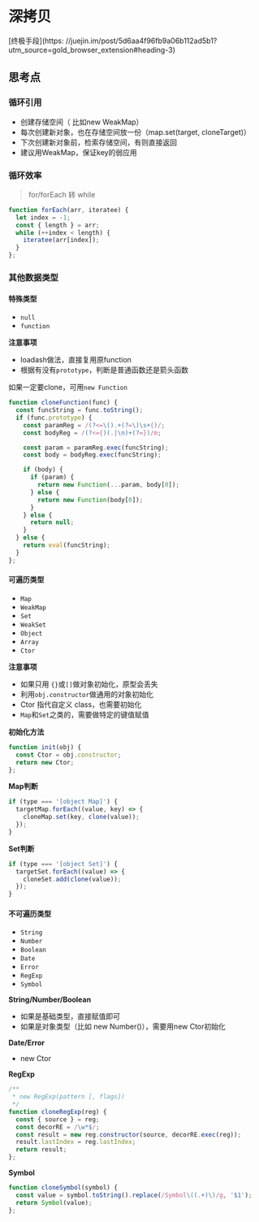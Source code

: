 # 深拷贝

[终极手段](https: //juejin.im/post/5d6aa4f96fb9a06b112ad5b1?utm_source=gold_browser_extension#heading-3)

## 思考点

### 循环引用
 - 创建存储空间（ 比如new WeakMap）
 - 每次创建新对象，也在存储空间放一份（map.set(target, cloneTarget)）
 - 下次创建新对象前，检索存储空间，有则直接返回
 - 建议用WeakMap，保证key的弱应用

### 循环效率
>
> for/forEach 转 while
>

```js
function forEach(arr, iteratee) {
  let index = -1;
  const { length } = arr;
  while (++index < length) {
    iteratee(arr[index]);
  }
};
```

### 其他数据类型

#### 特殊类型
- `null`
- `function`

**注意事项**

- loadash做法，直接复用原function
- 根据有没有`prototype`，判断是普通函数还是箭头函数

如果一定要clone，可用`new Function`

```js
function cloneFunction(func) {
  const funcString = func.toString();
  if (func.prototype) {
    const paramReg = /(?<=\().+(?=\)\s+{)/;
    const bodyReg = /(?<={)(.|\n)+(?=})/m;

    const param = paramReg.exec(funcString);
    const body = bodyReg.exec(funcString);

    if (body) {
      if (param) {
        return new Function(...param, body[0]);
      } else {
        return new Function(body[0]);
      }
    } else {
      return null;
    }
  } else {
    return eval(funcString);
  }
};
```

#### 可遍历类型
- `Map`
- `WeakMap`
- `Set`
- `WeakSet`
- `Object`
- `Array`
- `Ctor`

**注意事项**

- 如果只用 `{}`或`[]`做对象初始化，原型会丢失
- 利用`obj.constructor`做通用的对象初始化
- Ctor 指代自定义 class，也需要初始化
- `Map`和`Set`之类的，需要做特定的键值赋值

**初始化方法**

```js
function init(obj) {
  const Ctor = obj.constructor;
  return new Ctor;
};
```

**Map判断**

```js
if (type === '[object Map]') {
  targetMap.forEach((value, key) => {
    cloneMap.set(key, clone(value));
  });
}
```

**Set判断**

```js
if (type === '[object Set]') {
  targetSet.forEach((value) => {
    cloneSet.add(clone(value));
  });
}
```

#### 不可遍历类型
- `String`
- `Number`
- `Boolean`
- `Date`
- `Error`
- `RegExp`
- `Symbol`

**String/Number/Boolean**

- 如果是基础类型，直接赋值即可
- 如果是对象类型（比如 new Number()），需要用new Ctor初始化

**Date/Error**

- new Ctor

**RegExp**

```js
/**
 * new RegExp(pattern [, flags])
 */
function cloneRegExp(reg) {
  const { source } = reg;
  const decorRE = /\w*$/;
  const result = new reg.constructor(source, decorRE.exec(reg));
  result.lastIndex = reg.lastIndex;
  return result;
};
```

**Symbol**

```js
function cloneSymbol(symbol) {
  const value = symbol.toString().replace(/Symbol\((.+)\)/g, '$1');
  return Symbol(value);
};
```
